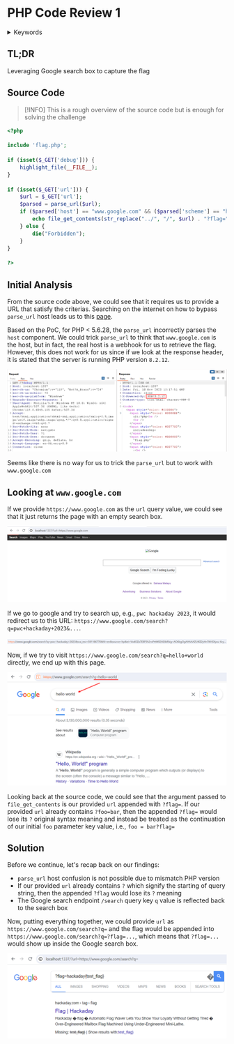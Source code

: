 # PHP Code Review 1

<div class="hidden">
    <details>
        <summary>Keywords</summary>
            PwC CTF: Hack A Day 2023 - Securing AI, web, php
    </details>
</div>

## TL;DR

Leveraging Google search box to capture the flag

## Source Code

> [!INFO]
> This is a rough overview of the source code but is enough for solving the challenge

```php
<?php

include 'flag.php';

if (isset($_GET['debug'])) {
    highlight_file(__FILE__);
}

if (isset($_GET['url'])) {
    $url = $_GET['url'];
    $parsed = parse_url($url);
    if ($parsed['host'] == "www.google.com" && ($parsed['scheme'] == "http" || $parsed['scheme'] == "https")) {
        echo file_get_contents(str_replace("../", "/", $url) . "?flag=" . $flag);
    } else {
        die("Forbidden");
    }
}

?>
```

## Initial Analysis

From the source code above, we could see that it requires us to provide a URL
that satisfy the criterias. Searching on the internet on how to bypass
`parse_url` host leads us to this [page](https://cxsecurity.com/issue/WLB-2017070054).

Based on the PoC, for PHP < 5.6.28, the `parse_url` incorrectly parses the `host`
component. We could trick `parse_url` to think that `www.google.com` is the
host, but in fact, the real host is a webhook for us to retrieve the flag.
However, this does not work for us since if we look at the response header,
it is stated that the server is running PHP version `8.2.12`.

![php version](./img/a.png)

Seems like there is no way for us to trick the `parse_url` but to work with
`www.google.com`

## Looking at `www.google.com`

If we provide `https://www.google.com` as the `url` query value, we could see that
it just returns the page with an empty search box.

![default behaviour](./img/d.png)

If we go to google and try to search up, e.g., `pwc hackaday 2023`, it would
redirect us to this URL: `https://www.google.com/search?q=pwc+hackaday+2023&...`.

![searching with search box](./img/c.png)

Now, if we try to visit `https://www.google.com/search?q=hello+world` directly,
we end up with this page.

![google search page](./img/b.png)

Looking back at the source code, we could see that the argument passed to `file_get_contents`
is our provided `url` appended with `?flag=`. If our provided `url` already contains
`?foo=bar`, then the appended `?flag=` would lose its `?` original syntax meaning
and instead be treated as the continuation of our initial `foo` parameter key
value, i.e., `foo = bar?flag=`

## Solution

Before we continue, let's recap back on our findings:

- `parse_url` host confusion is not possible due to mismatch PHP version
- If our provided `url` already contains `?` which signify the starting of query string, then the appended `?flag` would lose its `?` meaning
- The Google search endpoint `/search` query key `q` value is reflected back to the search box

Now, putting everything together, we could provide `url` as `https://www.google.com/search?q=`
and the flag would be appended into `https://www.google.com/search?q=?flag=...`,
which means that `?flag=...` would show up inside the Google search box.

![grabbing the flag](./img/e.png)
